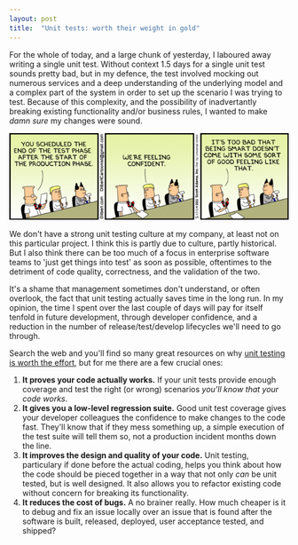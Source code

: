 ```yaml
---
layout: post
title:  "Unit tests: worth their weight in gold"
---
```


For the whole of today, and a large chunk of yesterday, I laboured away writing a single unit test. Without context 1.5 days for a single unit test sounds pretty bad, but in my defence, the test involved mocking out numerous services and a deep understanding of the underlying model and a complex part of the system in order to set up the scenario I was trying to test. Because of this complexity, and the possibility of inadvertantly breaking existing functionality and/or business rules, I wanted to make *damn sure* my changes were sound.

![Test confidence](/assets/img/2014-09-02-unit-testing.gif)

We don't have a strong unit testing culture at my company, at least not on this particular project. I think this is partly due to culture, partly historical. But I also think there can be too much of a focus in enterprise software teams to 'just get things into test' as soon as possible, oftentimes to the detriment of code quality,  correctness, and the validation of the two.

It's a shame that management sometimes don't understand, or often overlook, the fact that unit testing actually saves time in the long run. In my opinion, the time I spent over the last couple of days will pay for itself tenfold in future development, through developer confidence, and a reduction in the number of release/test/develop lifecycles we'll need to go through.

Search the web and you'll find so many great resources on  why [unit testing is worth the effort](http://stackoverflow.com/a/67500), but for me there are a few crucial ones:

1. **It proves your code actually works.** If your unit tests provide enough coverage and test the right (or wrong) scenarios *you'll know that your code works*.
2. **It gives you a low-level regression suite.** Good unit test coverage gives your developer colleagues the confidence to make changes to the code fast. They'll know that if they mess something up, a simple execution of the test suite will tell them so, not a production incident months down the line.
3. **It improves the design and quality of your code.** Unit testing, particulary if done before the actual coding, helps you think about how the code should be pieced together in a way that not only *can* be unit tested, but is well designed. It also allows you to refactor existing code without concern for breaking its functionality.
4. **It reduces the cost of bugs.** A no brainer really. How much cheaper is it to debug and fix an issue locally over an issue that is found after the software is built, released, deployed, user acceptance tested, and shipped?
